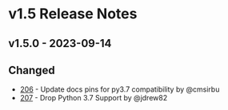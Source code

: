 # v1.5 Release Notes

## v1.5.0 - 2023-09-14

## Changed

- [206](https://github.com/nautobot/nautobot-plugin-ssot/pull/206) - Update docs pins for py3.7 compatibility by @cmsirbu
- [207](https://github.com/nautobot/nautobot-plugin-ssot/pull/207) - Drop Python 3.7 Support by @jdrew82
